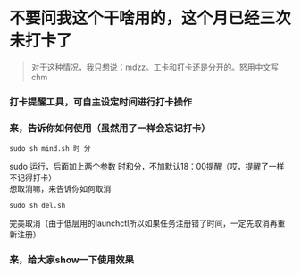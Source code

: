 # 不要问我这个干啥用的，这个月已经三次未打卡了

> 对于这种情况，我只想说：mdzz。工卡和打卡还是分开的。怒用中文写chm

### 打卡提醒工具，可自主设定时间进行打卡操作

### 来，告诉你如何使用（虽然用了一样会忘记打卡）

```shell
sudo sh mind.sh 时 分
```
sudo 运行，后面加上两个参数 时和分，不加默认18：00提醒（哎，提醒了一样不记得打卡）  
想取消嘛，来告诉你如何取消

```shell
sudo sh del.sh
```
完美取消（由于低层用的launchctl所以如果任务注册错了时间，一定先取消再重新注册）

### 来，给大家show一下使用效果